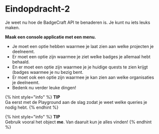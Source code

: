 # Eindopdracht-2

Je weet nu hoe de BadgeCraft API te benaderen is. Je kunt nu iets leuks maken. 

**Maak een console applicatie met een menu.** 

* Je moet een optie hebben waarmee je laat zien aan welke projecten je deelneemt. 
* Er moet een optie zijn waarmee je ziet welke badges je allemaal hebt behaald. 
* En er moet een optie zijn waarmee je je huidige quests te zien krijgt \(badges waarmee je nu bezig bent.
* Er moet ook een optie zijn waarmee je kan zien aan welke organisaties je deelneemt.
* Bedenk nu verder leuke dingen!

{% hint style="info" %}
**TIP**  
Ga eerst met de Playground aan de slag zodat je weet welke queries je nodig hebt.
{% endhint %}

{% hint style="info" %}
**TIP**  
Gebruik vooral het object **me**. Van daaruit kun je alles vinden!
{% endhint %}


